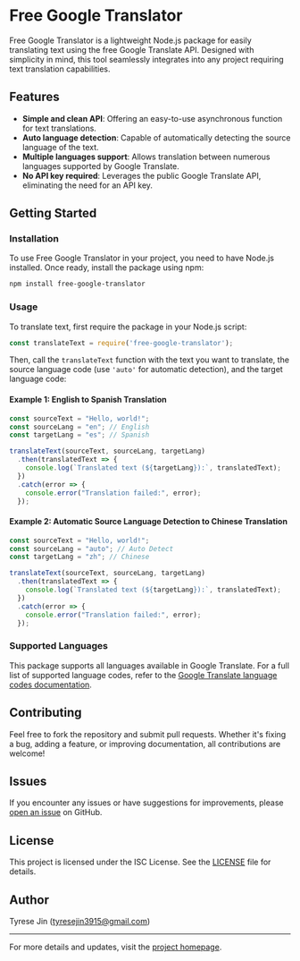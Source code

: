 # Free Google Translator

Free Google Translator is a lightweight Node.js package for easily translating text using the free Google Translate API. Designed with simplicity in mind, this tool seamlessly integrates into any project requiring text translation capabilities.

## Features

- **Simple and clean API**: Offering an easy-to-use asynchronous function for text translations.
- **Auto language detection**: Capable of automatically detecting the source language of the text.
- **Multiple languages support**: Allows translation between numerous languages supported by Google Translate.
- **No API key required**: Leverages the public Google Translate API, eliminating the need for an API key.

## Getting Started

### Installation

To use Free Google Translator in your project, you need to have Node.js installed. Once ready, install the package using npm:

```bash
npm install free-google-translator
```

### Usage

To translate text, first require the package in your Node.js script:

```javascript
const translateText = require('free-google-translator');
```

Then, call the `translateText` function with the text you want to translate, the source language code (use `'auto'` for automatic detection), and the target language code:

#### Example 1: English to Spanish Translation

```javascript
const sourceText = "Hello, world!";
const sourceLang = "en"; // English
const targetLang = "es"; // Spanish

translateText(sourceText, sourceLang, targetLang)
  .then(translatedText => {
    console.log(`Translated text (${targetLang}):`, translatedText);
  })
  .catch(error => {
    console.error("Translation failed:", error);
  });
```

#### Example 2: Automatic Source Language Detection to Chinese Translation

```javascript
const sourceText = "Hello, world!";
const sourceLang = "auto"; // Auto Detect
const targetLang = "zh"; // Chinese

translateText(sourceText, sourceLang, targetLang)
  .then(translatedText => {
    console.log(`Translated text (${targetLang}):`, translatedText);
  })
  .catch(error => {
    console.error("Translation failed:", error);
  });
```

### Supported Languages

This package supports all languages available in Google Translate. For a full list of supported language codes, refer to the [Google Translate language codes documentation](https://cloud.google.com/translate/docs/languages).

## Contributing

Feel free to fork the repository and submit pull requests. Whether it's fixing a bug, adding a feature, or improving documentation, all contributions are welcome!

## Issues

If you encounter any issues or have suggestions for improvements, please [open an issue](https://github.com/TyreseDev/free-google-translator/issues) on GitHub.

## License

This project is licensed under the ISC License. See the [LICENSE](https://github.com/TyreseDev/free-google-translator/blob/main/LICENSE) file for details.

## Author

Tyrese Jin (<tyresejin3915@gmail.com>)

---

For more details and updates, visit the [project homepage](https://github.com/TyreseDev/free-google-translator#readme).
